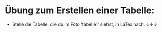 # Übung zum Erstellen einer Tabelle:

- Stelle die Tabelle, die du im Foto 'tabelle1' siehst, in LaTex nach. ↓↓↓

